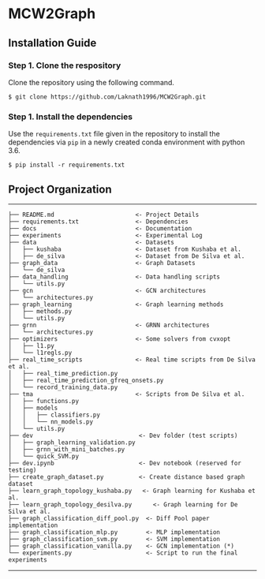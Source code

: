 # MCW2Graph

## Installation Guide

### Step 1. Clone the respository

Clone the repository using the following command.

```
$ git clone https://github.com/Laknath1996/MCW2Graph.git
```

### Step 1. Install the dependencies

Use the `requirements.txt` file given in the repository to install the dependencies via `pip` in a newly created conda environment with python 3.6.

```
$ pip install -r requirements.txt 
```

## Project Organization

------------
    ├── README.md                       <- Project Details
    ├── requirements.txt                <- Dependencies
    ├── docs                            <- Documentation
    ├── experiments                     <- Experimental Log
    ├── data                            <- Datasets
    │   ├── kushaba                     <- Dataset from Kushaba et al.
    │   ├── de_silva                    <- Dataset from De Silva et al.
    ├── graph_data                      <- Graph Datasets
    │   └── de_silva
    ├── data_handling                   <- Data handling scripts
    │   └── utils.py
    ├── gcn                             <- GCN architectures
    │   └── architectures.py
    ├── graph_learning                  <- Graph learning methods
    │   ├── methods.py
    │   └── utils.py
    ├── grnn                            <- GRNN architectures
    │   └── architectures.py
    ├── optimizers                      <- Some solvers from cvxopt
    │   ├── l1.py
    │   └── l1regls.py
    ├── real_time_scripts               <- Real time scripts from De Silva et al.
    │   ├── real_time_prediction.py
    │   ├── real_time_prediction_gfreq_onsets.py
    │   └── record_training_data.py
    ├── tma                             <- Scripts from De Silva et al.
    │   ├── functions.py
    │   ├── models
    │   │   ├── classifiers.py
    │   │   └── nn_models.py
    │   └── utils.py
    ├── dev                              <- Dev folder (test scripts)
    │   ├── graph_learning_validation.py
    │   ├── grnn_with_mini_batches.py
    │   └── quick_SVM.py
    ├── dev.ipynb                        <- Dev notebook (reserved for testing)
    ├── create_graph_dataset.py          <- Create distance based graph dataset
    ├── learn_graph_topology_kushaba.py   <- Graph learning for Kushaba et al. 
    ├── learn_graph_topology_desilva.py      <- Graph learning for De Silva et al.
    ├── graph_classification_diff_pool.py  <- Diff Pool paper implementation
    ├── graph_classification_mlp.py        <- MLP implementation
    ├── graph_classification_svm.py        <- SVM implementation
    ├── graph_classification_vanilla.py    <- GCN implementation (*)
    └── experiments.py                     <- Script to run the final experiments
-------------



